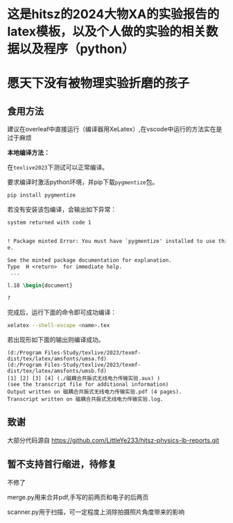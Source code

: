 # 这是hitsz的2024大物XA的实验报告的latex模板，以及个人做的实验的相关数据以及程序（python）

# 愿天下没有被物理实验折磨的孩子

## 食用方法
建议在overleaf中直接运行（编译器用XeLatex）,在vscode中运行的方法实在是过于麻烦

**本地编译方法：**

在`texlive2023`下测试可以正常编译。

要求编译时激活python环境，并pip下载`pygmentize`包。
```bash
pip install pygmentize
```

若没有安装该包编译，会输出如下异常：

```latex
system returned with code 1


! Package minted Error: You must have `pygmentize' installed to use this packag
e.

See the minted package documentation for explanation.
Type  H <return>  for immediate help.
 ...

l.18 \begin{document}

?
```

完成后，运行下面的命令即可成功编译：

```sh
xelatex --shell-escape <name>.tex
```

若出现形如下面的输出则编译成功。
```
(d:/Program Files-Study/texlive/2023/texmf-dist/tex/latex/amsfonts/umsa.fd)
(d:/Program Files-Study/texlive/2023/texmf-dist/tex/latex/amsfonts/umsb.fd)
[1] [2] [3] [4] (./磁耦合共振式无线电力传输实验.aux) )
(see the transcript file for additional information)
Output written on 磁耦合共振式无线电力传输实验.pdf (4 pages).
Transcript written on 磁耦合共振式无线电力传输实验.log. 
```

## 致谢
大部分代码源自 https://github.com/LittleYe233/hitsz-physics-ib-reports.git

## 暂不支持首行缩进，待修复
不修了

merge.py用来合并pdf,手写的前两页和电子的后两页

scanner.py用于扫描，可一定程度上消除拍摄照片角度带来的影响

